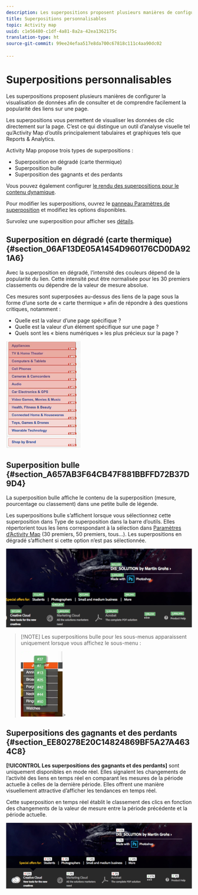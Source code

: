 ```yaml
---
description: Les superpositions proposent plusieurs manières de configurer la visualisation de données afin de consulter et de comprendre facilement la popularité des liens sur une page.
title: Superpositions personnalisables
topic: Activity map
uuid: c1e56480-c1df-4a81-8a2a-42ea1362175c
translation-type: ht
source-git-commit: 99ee24efaa517e8da700c67818c111c4aa90dc02

---
```



# Superpositions personnalisables

Les superpositions proposent plusieurs manières de configurer la visualisation de données afin de consulter et de comprendre facilement la popularité des liens sur une page.

Les superpositions vous permettent de visualiser les données de clic directement sur la page. C’est ce qui distingue un outil d’analyse visuelle tel qu’Activity Map d’outils principalement tabulaires et graphiques tels que Reports &amp; Analytics.

Activity Map propose trois types de superpositions :

* Superposition en dégradé (carte thermique)
* Superposition bulle
* Superposition des gagnants et des perdants

Vous pouvez également configurer [le rendu des superpositions pour le contenu dynamique](/help/analyze/activity-map/activitymap-link-tracking/activitymap-stl-track-custom-elements.md).

Pour modifier les superpositions, ouvrez le [panneau Paramètres de superposition](/help/analyze/activity-map/activitymap-overlay-settings.md) et modifiez les options disponibles.

Survolez une superposition pour afficher ses [détails](/help/analyze/activity-map/activitymap-overlay-details.md).

## Superposition en dégradé (carte thermique) {#section_06AF13DE05A1454D960176CD0DA921A6}

Avec la superposition en dégradé, l’intensité des couleurs dépend de la popularité du lien. Cette intensité peut être normalisée pour les 30 premiers classements ou dépendre de la valeur de mesure absolue.

Ces mesures sont superposées au-dessus des liens de la page sous la forme d’une sorte de « carte thermique » afin de répondre à des questions critiques, notamment :

* Quelle est la valeur d’une page spécifique ?
* Quelle est la valeur d’un élément spécifique sur une page ?
* Quels sont les « biens numériques » les plus précieux sur la page ?

![](assets/gradient.png)

## Superposition bulle {#section_A657AB3F64CB47F881BBFFD72B37D9D4}

La superposition bulle affiche le contenu de la superposition (mesure, pourcentage ou classement) dans une petite bulle de légende.

Les superpositions bulle s’affichent lorsque vous sélectionnez cette superposition dans Type de superposition dans la barre d’outils. Elles répertorient tous les liens correspondant à la sélection dans [Paramètres d’Activity Map](/help/analyze/activity-map/activitymap-overlay-settings.md) (30 premiers, 50 premiers, tous...). Les superpositions en dégradé s’affichent si cette option n’est pas sélectionnée.

![](assets/bubble_overlay.png)

> [!NOTE] Les superpositions bulle pour les sous-menus apparaissent uniquement lorsque vous affichez le sous-menu :
>
>![](assets/bubbles_submenu.png)>

## Superpositions des gagnants et des perdants {#section_EE80278E20C14824869BF5A27A4634C8}

**[!UICONTROL Les superpositions des gagnants et des perdants]** sont uniquement disponibles en mode réel. Elles signalent les changements de l’activité des liens en temps réel en comparant les mesures de la période actuelle à celles de la dernière période. Elles offrent une manière visuellement attractive d’afficher les tendances en temps réel.

Cette superposition en temps réel établit le classement des clics en fonction des changements de la valeur de mesure entre la période précédente et la période actuelle.

![](assets/gainers_losers.png)

